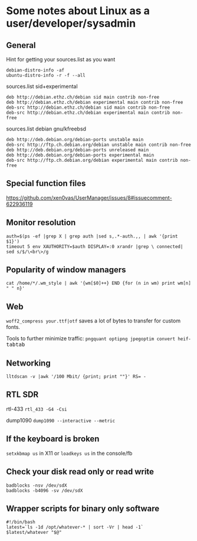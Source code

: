 # Some notes about Linux as a user/developer/sysadmin

## General

Hint for getting your sources.list as you want
```
debian-distro-info -af
ubuntu-distro-info -r -f --all
```

sources.list sid+experimental
```
deb http://debian.ethz.ch/debian sid main contrib non-free
deb http://debian.ethz.ch/debian experimental main contrib non-free
deb-src http://debian.ethz.ch/debian sid main contrib non-free
deb-src http://debian.ethz.ch/debian experimental main contrib non-free
```

sources.list debian gnu/kfreebsd
```
deb http://deb.debian.org/debian-ports unstable main
deb-src http://ftp.ch.debian.org/debian unstable main contrib non-free
deb http://deb.debian.org/debian-ports unreleased main
deb http://deb.debian.org/debian-ports experimental main
deb-src http://ftp.ch.debian.org/debian experimental main contrib non-free
```

## Special function files

https://github.com/xen0vas/UserManager/issues/8#issuecomment-622936119

## Monitor resolution

```
auth=$(ps -ef |grep X | grep auth |sed s,.*-auth.,, | awk '{print $1}')
timeout 5 env XAUTHORITY=$auth DISPLAY=:0 xrandr |grep \ connected| sed s/$/\<br\>/g
```

## Popularity of window managers

`cat /home/*/.wm_style | awk '{wm[$0]++} END {for (n in wm) print wm[n] " " n}'`

## Web

`woff2_compress your.ttf|otf` saves a lot of bytes to transfer for custom fonts.

Tools to further minimize traffic: `pngquant optipng jpegoptim convert heif-`<kbd>tab</kbd><kbd>tab</kbd>

## Networking

`lltdscan -v |awk '/100 Mbit/ {print; print ""}' RS= -`

## RTL SDR

rtl-433
`rtl_433 -G4 -Csi`

dump1090
`dump1090 --interactive --metric`

## If the keyboard is broken

`setxkbmap us` in X11 or `loadkeys us` in the console/fb

## Check your disk read only or read write

```
badblocks -nsv /dev/sdX
badblocks -b4096 -sv /dev/sdX
```

## Wrapper scripts for binary only software

```
#!/bin/bash
latest=`ls -1d /opt/whatever-* | sort -Vr | head -1`
$latest/whatever "$@"
```
